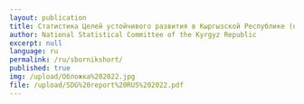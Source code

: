 ```yaml
---
layout: publication
title: Статистика Целей устойчивого развития в Кыргызской Республике (краткая версия)
author: National Statistical Committee of the Kyrgyz Republic
excerpt: null
language: ru
permalink: /ru/sbornikshort/
published: true
img: /upload/Обложка%202022.jpg
file: /upload/SDG%20report%20RUS%202022.pdf
---
```

